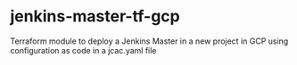 # jenkins-master-tf-gcp
Terraform module to deploy a Jenkins Master in a new project in GCP using configuration as code in a  jcac.yaml file
